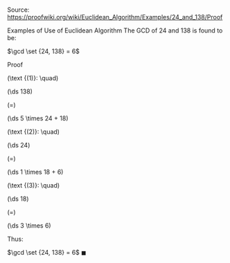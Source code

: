 # 

Source: https://proofwiki.org/wiki/Euclidean_Algorithm/Examples/24_and_138/Proof

Examples of Use of Euclidean Algorithm
The GCD of $24$ and $138$ is found to be:

$\gcd \set {24, 138} = 6$


Proof



\(\text {(1)}: \quad\)









\(\ds 138\)

\(=\)







\(\ds 5 \times 24 + 18\)










\(\text {(2)}: \quad\)









\(\ds 24\)

\(=\)







\(\ds 1 \times 18 + 6\)










\(\text {(3)}: \quad\)









\(\ds 18\)

\(=\)







\(\ds 3 \times 6\)










Thus:

$\gcd \set {24, 138} = 6$
$\blacksquare$





